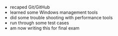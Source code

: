 - recaped Git/GitHub
- learned some Windows management tools
- did some trouble shooting with performance tools
- run through some test cases
- am now writing this for final exam
